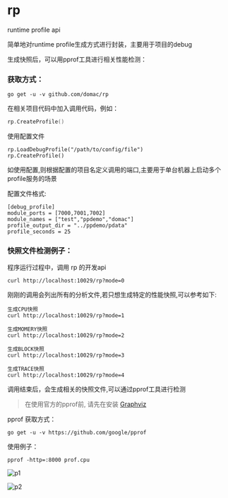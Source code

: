 # rp
runtime profile api

简单地对runtime profile生成方式进行封装，主要用于项目的debug

生成快照后，可以用pprof工具进行相关性能检测：

### 获取方式：

```
go get -u -v github.com/domac/rp
```

在相关项目代码中加入调用代码，例如：

```go
rp.CreateProfile()
```
使用配置文件

```
rp.LoadDebugProfile("/path/to/config/file")
rp.CreateProfile()
```

如使用配置,则根据配置的项目名定义调用的端口,主要用于单台机器上启动多个profile服务的场景

配置文件格式:

```
[debug_profile]
module_ports = [7000,7001,7002]
module_names = ["test","ppdemo","domac"]
profile_output_dir = "../ppdemo/pdata"
profile_seconds = 25
```

### 快照文件检测例子：

程序运行过程中，调用 rp 的开发api

```
curl http://localhost:10029/rp?mode=0
```

刚刚的调用会列出所有的分析文件,若只想生成特定的性能快照,可以参考如下:

```
生成CPU快照
curl http://localhost:10029/rp?mode=1

生成MOMERY快照
curl http://localhost:10029/rp?mode=2

生成BLOCK快照
curl http://localhost:10029/rp?mode=3

生成TRACE快照
curl http://localhost:10029/rp?mode=4
```

调用结束后，会生成相关的快照文件,可以通过pprof工具进行检测

> 在使用官方的pprof前, 请先在安装 [Graphviz](https://www.graphviz.org/download/)

pprof 获取方式：

```
go get -u -v https://github.com/google/pprof
```

使用例子：

```
pprof -http=:8000 prof.cpu
```

![p1](http://og0usnhfv.bkt.clouddn.com/p1.png)

![p2](http://og0usnhfv.bkt.clouddn.com/p2.png)
